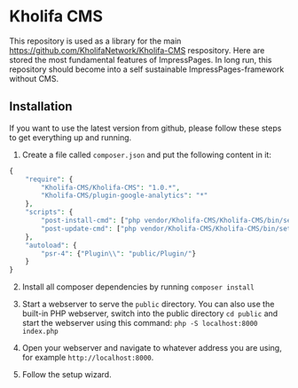 # Kholifa CMS
This repository is used as a library for the main https://github.com/KholifaNetwork/Kholifa-CMS respository. Here are stored the most fundamental features of ImpressPages. In long run, this repository should become into a self sustainable ImpressPages-framework without CMS.

## Installation

If you want to use the latest version from github, please follow these steps to get everything up and running.

1. Create a file called `composer.json` and put the following content in it:

```php
{
    "require": {
        "Kholifa-CMS/Kholifa-CMS": "1.0.*",
        "Kholifa-CMS/plugin-google-analytics": "*"
    },
    "scripts": {
        "post-install-cmd": ["php vendor/Kholifa-CMS/Kholifa-CMS/bin/setup.php public"],
        "post-update-cmd": ["php vendor/Kholifa-CMS/Kholifa-CMS/bin/setup.php public"]
    },
    "autoload": {
        "psr-4": {"Plugin\\": "public/Plugin/"}
    }
}
```

2. Install all composer dependencies by running `composer install`

3. Start a webserver to serve the `public` directory. You can also use the built-in PHP webserver, switch into the public directory `cd public` and start the webserver using this command: `php -S localhost:8000 index.php`

4. Open your webserver and navigate to whatever address you are using, for example `http://localhost:8000`.

5. Follow the setup wizard.
